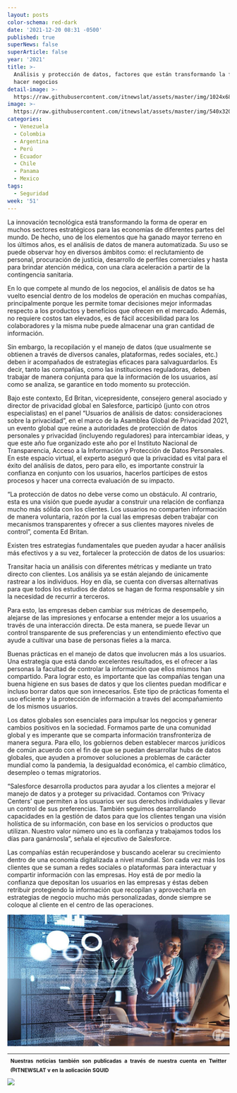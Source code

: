 ```yaml
---
layout: posts
color-schema: red-dark
date: '2021-12-20 08:31 -0500'
published: true
superNews: false
superArticle: false
year: '2021'
title: >-
  Análisis y protección de datos, factores que están transformando la forma de
  hacer negocios
detail-image: >-
  https://raw.githubusercontent.com/itnewslat/assets/master/img/1024x680/gestion-de-data-g.jpg
image: >-
  https://raw.githubusercontent.com/itnewslat/assets/master/img/540x320/gestion-de-data-p.jpg
categories:
  - Venezuela
  - Colombia
  - Argentina
  - Perú
  - Ecuador
  - Chile
  - Panama
  - Mexico
tags:
  - Seguridad
week: '51'
---
```

La innovación tecnológica está transformando la forma de operar en muchos sectores estratégicos para las economías de diferentes partes del mundo. De hecho, uno de los elementos que ha ganado mayor terreno en los últimos años, es el análisis de datos de manera automatizada. Su uso se puede observar hoy en diversos ámbitos como: el reclutamiento de personal, procuración de justicia, desarrollo de perfiles comerciales y hasta para brindar atención médica, con una clara aceleración a partir de la contingencia sanitaria.
 
En lo que compete al mundo de los negocios, el análisis de datos se ha vuelto esencial dentro de los modelos de operación en muchas compañías, principalmente porque les permite tomar decisiones mejor informadas respecto a los productos y beneficios que ofrecen en el mercado. Además, no requiere costos tan elevados, es de fácil accesibilidad para los colaboradores y la misma nube puede almacenar una gran cantidad de información.
 
Sin embargo, la recopilación y el manejo de datos (que usualmente se obtienen a través de diversos canales, plataformas, redes sociales, etc.) deben ir acompañados de estrategias eficaces para salvaguardarlos. Es decir, tanto las compañías, como las instituciones reguladoras, deben trabajar de manera conjunta para que la información de los usuarios, así como se analiza, se garantice en todo momento su protección.
 
Bajo este contexto, Ed Britan, vicepresidente, consejero general asociado y director de privacidad global en Salesforce, participó (junto con otros especialistas) en el panel “Usuarios de análisis de datos: consideraciones sobre la privacidad”, en el marco de la Asamblea Global de Privacidad 2021, un evento global que reúne a autoridades de protección de datos personales y privacidad (incluyendo reguladores) para intercambiar ideas, y que este año fue organizado este año por el Instituto Nacional de Transparencia, Acceso a la Información y Protección de Datos Personales. En este espacio virtual, el experto aseguró que la privacidad es vital para el éxito del análisis de datos, pero para ello, es importante construir la confianza en conjunto con los usuarios, hacerlos partícipes de estos procesos y hacer una correcta evaluación de su impacto.
 
“La protección de datos no debe verse como un obstáculo. Al contrario, esta es una visión que puede ayudar a construir una relación de confianza mucho más sólida con los clientes. Los usuarios no comparten información de manera voluntaria, razón por la cual las empresas deben trabajar con mecanismos transparentes y ofrecer a sus clientes mayores niveles de control”, comenta Ed Britan.
 
Existen tres estrategias fundamentales que pueden ayudar a hacer análisis más efectivos y a su vez, fortalecer la protección de datos de los usuarios:
 
Transitar hacia un análisis con diferentes métricas y mediante un trato directo con clientes. Los análisis ya se están alejando de únicamente rastrear a los individuos. Hoy en día, se cuenta con diversas alternativas para que todos los estudios de datos se hagan de forma responsable y sin la necesidad de recurrir a terceros.
 
Para esto, las empresas deben cambiar sus métricas de desempeño, alejarse de las impresiones y enfocarse a entender mejor a los usuarios a través de una interacción directa. De esta manera, se puede llevar un control transparente de sus preferencias y un entendimiento efectivo que ayude a cultivar una base de personas fieles a la marca.
 
Buenas prácticas en el manejo de datos que involucren más a los usuarios. Una estrategia que está dando excelentes resultados, es el ofrecer a las personas la facultad de controlar la información que ellos mismos han compartido. Para lograr esto, es importante que las compañías tengan una buena higiene en sus bases de datos y que los clientes puedan modificar e incluso borrar datos que son innecesarios. Este tipo de prácticas fomenta el uso eficiente y la protección de información a través del acompañamiento de los mismos usuarios.
 
Los datos globales son esenciales para impulsar los negocios y generar cambios positivos en la sociedad. Formamos parte de una comunidad global y es imperante que se comparta información transfronteriza de manera segura. Para ello, los gobiernos deben establecer marcos jurídicos de común acuerdo con el fin de que se puedan desarrollar hubs de datos globales, que ayuden a promover soluciones a problemas de carácter mundial como la pandemia, la desigualdad económica, el cambio climático, desempleo o temas migratorios.
 
“Salesforce desarrolla productos para ayudar a los clientes a mejorar el manejo de datos y a proteger su privacidad. Contamos con ‘Privacy Centers’ que permiten a los usuarios ver sus derechos individuales y llevar un control de sus preferencias. También seguimos desarrollando capacidades en la gestión de datos para que los clientes tengan una visión holística de su información, con base en los servicios o productos que utilizan. Nuestro valor número uno es la confianza y trabajamos todos los días para ganárnosla”, señala el ejecutivo de Salesforce.
 
Las compañías están recuperándose y buscando acelerar su crecimiento dentro de una economía digitalizada a nivel mundial. Son cada vez más los clientes que se suman a redes sociales o plataformas para interactuar y compartir información con las empresas. Hoy está de por medio la confianza que depositan los usuarios en las empresas y éstas deben retribuir protegiendo la información que recopilan y aprovecharla en estrategias de negocio mucho más personalizadas, donde siempre se coloque al cliente en el centro de las operaciones.

![](https://raw.githubusercontent.com/itnewslat/assets/master/img/540x320/gestion-de-data-p.jpg)

<table style="height: 42px;" width="569">
<tbody>
<tr>
<td style="text-align: justify;"><sub><strong>Nuestras noticias también son publicadas a través de nuestra cuenta en Twitter <a href="https://twitter.com/itnewslat?lang=es">@ITNEWSLAT</a> y en la aplicación <a href="https://squidapp.co/en/">SQUID</a></strong></sub></td>
</tr>
</tbody>
</table>

<img src="https://tracker.metricool.com/c3po.jpg?hash=56f88a41e39ab42c063cc51676587a04"/>